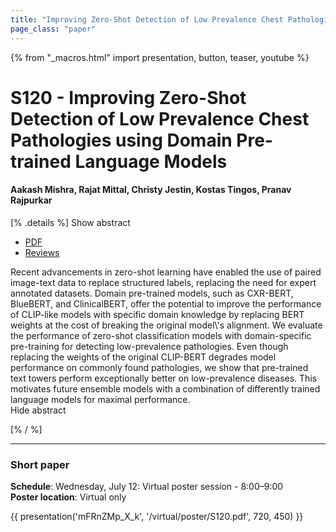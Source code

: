 ```yaml
---
title: "Improving Zero-Shot Detection of Low Prevalence Chest Pathologies using Domain Pre-trained Language Models"
page_class: "paper"
---
```


{% from "_macros.html" import presentation, button, teaser, youtube %}

# S120 - Improving Zero-Shot Detection of Low Prevalence Chest Pathologies using Domain Pre-trained Language Models

#### Aakash Mishra, Rajat Mittal, Christy Jestin, Kostas Tingos, Pranav Rajpurkar


[% .details %]
<a class="toggle_visibility" data-selector=".abstract" data-level="3">Show abstract</a>
- <a href="https://openreview.net/pdf?id=tQvYo-DMrO">PDF</a>
- <a href="https://openreview.net/forum?id=tQvYo-DMrO">Reviews</a>

<p>
    <span class="abstract">
        Recent advancements in zero-shot learning have enabled the use of paired image-text data to replace structured labels, replacing the need for expert annotated datasets. Domain pre-trained models, such as CXR-BERT, BlueBERT, and ClinicalBERT, offer the potential to improve the performance of CLIP-like models with specific domain knowledge by replacing BERT weights at the cost of breaking the original model\'s alignment. We evaluate the performance of zero-shot classification models with domain-specific pre-training for detecting low-prevalence pathologies. Even though replacing the weights of the original CLIP-BERT degrades model performance on commonly found pathologies, we show that pre-trained text towers perform exceptionally better on low-prevalence diseases. This motivates future ensemble models with a combination of differently trained language models for maximal performance.
        <br>
        <span class="actions"><a class="toggle_visibility" data-level="2">Hide abstract</a></span>
    </span>
</p>
[% / %]

---


### Short paper

**Schedule**: Wednesday, July 12: Virtual poster session - 8:00–9:00<br>
**Poster location**: Virtual only

{{ presentation('mFRnZMp_X_k', '/virtual/poster/S120.pdf', 720, 450) }}